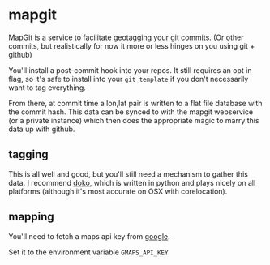 mapgit
======

MapGit is a service to facilitate geotagging your git commits. (Or other
commits, but realistically for now it more or less hinges on you using git +
github)

You'll install a post-commit hook into your repos. It still requires an opt in flag, so
it's safe to install into your `git_template` if you don't necessarily want to
tag everything.

From there, at commit time a lon,lat pair is written to a flat file database
with the commit hash. This data can be synced to with the mapgit webservice (or
a private instance) which then does the appropriate magic to marry this data up
with github.

tagging
-------

This is all well and good, but you'll still need a mechanism to gather this
data. I recommend [doko](https://bitbucket.org/larsyencken/doko), which is written in python and plays nicely on all
platforms (although it's most accurate on OSX with corelocation).

mapping
-------

You'll need to fetch a maps api key from [google](https://code.google.com/apis/console).

Set it to the environment variable `GMAPS_API_KEY`
